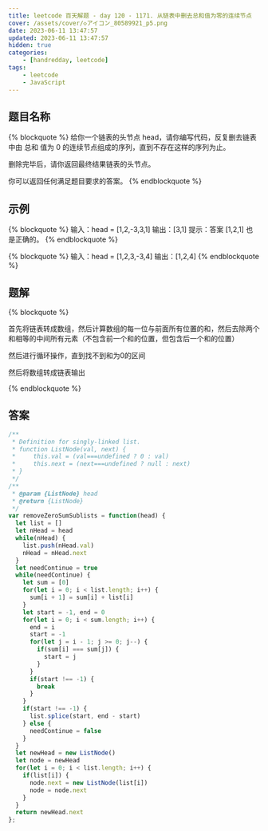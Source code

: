 ```yaml
---
title: leetcode 百天解题 - day 120 - 1171. 从链表中删去总和值为零的连续节点
cover: /assets/cover/◇アイコン_80589921_p5.png
date: 2023-06-11 13:47:57
updated: 2023-06-11 13:47:57
hidden: true
categories:
    - [handredday, leetcode]
tags:
    - leetcode
    - JavaScript
---
```



## 题目名称

{% blockquote %}
给你一个链表的头节点 head，请你编写代码，反复删去链表中由 总和 值为 0 的连续节点组成的序列，直到不存在这样的序列为止。

删除完毕后，请你返回最终结果链表的头节点。

你可以返回任何满足题目要求的答案。
{% endblockquote %}

## 示例

{% blockquote %}
输入：head = [1,2,-3,3,1]
输出：[3,1]
提示：答案 [1,2,1] 也是正确的。
{% endblockquote %}

{% blockquote %}
输入：head = [1,2,3,-3,4]
输出：[1,2,4]
{% endblockquote %}


## 题解


{% blockquote %}

首先将链表转成数组，然后计算数组的每一位与前面所有位置的和，然后去除两个和相等的中间所有元素（不包含前一个和的位置，但包含后一个和的位置）

然后进行循环操作，直到找不到和为0的区间

然后将数组转成链表输出

{% endblockquote %}

## 答案

~~~js
/**
 * Definition for singly-linked list.
 * function ListNode(val, next) {
 *     this.val = (val===undefined ? 0 : val)
 *     this.next = (next===undefined ? null : next)
 * }
 */
/**
 * @param {ListNode} head
 * @return {ListNode}
 */
var removeZeroSumSublists = function(head) {
  let list = []
  let nHead = head
  while(nHead) {
    list.push(nHead.val)
    nHead = nHead.next
  }
  let needContinue = true
  while(needContinue) {
    let sum = [0]
    for(let i = 0; i < list.length; i++) {
      sum[i + 1] = sum[i] + list[i]
    }
    let start = -1, end = 0
    for(let i = 0; i < sum.length; i++) {
      end = i
      start = -1
      for(let j = i - 1; j >= 0; j--) {
        if(sum[i] === sum[j]) {
          start = j
        }
      }
      if(start !== -1) {
        break
      }
    }
    if(start !== -1) {
      list.splice(start, end - start)
    } else {
      needContinue = false
    }
  }
  let newHead = new ListNode()
  let node = newHead
  for(let i = 0; i < list.length; i++) {
    if(list[i]) {
      node.next = new ListNode(list[i])
      node = node.next
    }
  }
  return newHead.next
};
~~~